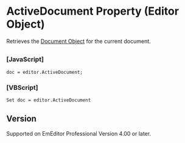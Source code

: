 # ActiveDocument Property (Editor Object)

Retrieves the [Document Object](../document/index) for the current document.

## 

### \[JavaScript\]

```
doc = editor.ActiveDocument;
```

### \[VBScript\]

```
Set doc = editor.ActiveDocument
```

## Version

Supported on EmEditor Professional Version 4.00 or later.

